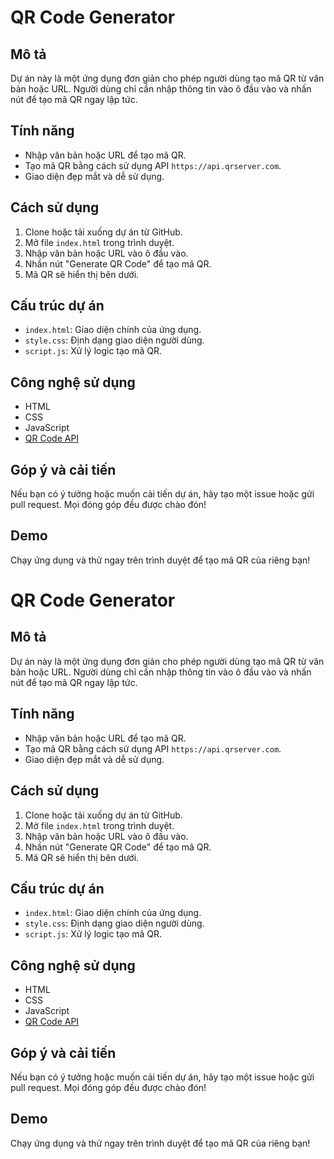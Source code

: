 # QR Code Generator

## Mô tả
Dự án này là một ứng dụng đơn giản cho phép người dùng tạo mã QR từ văn bản hoặc URL. Người dùng chỉ cần nhập thông tin vào ô đầu vào và nhấn nút để tạo mã QR ngay lập tức.

## Tính năng
- Nhập văn bản hoặc URL để tạo mã QR.
- Tạo mã QR bằng cách sử dụng API `https://api.qrserver.com`.
- Giao diện đẹp mắt và dễ sử dụng.

## Cách sử dụng
1. Clone hoặc tải xuống dự án từ GitHub.
2. Mở file `index.html` trong trình duyệt.
3. Nhập văn bản hoặc URL vào ô đầu vào.
4. Nhấn nút "Generate QR Code" để tạo mã QR.
5. Mã QR sẽ hiển thị bên dưới.

## Cấu trúc dự án
- `index.html`: Giao diện chính của ứng dụng.
- `style.css`: Định dạng giao diện người dùng.
- `script.js`: Xử lý logic tạo mã QR.

## Công nghệ sử dụng
- HTML
- CSS
- JavaScript
- [QR Code API](https://api.qrserver.com)

## Góp ý và cải tiến
Nếu bạn có ý tưởng hoặc muốn cải tiến dự án, hãy tạo một issue hoặc gửi pull request. Mọi đóng góp đều được chào đón!

## Demo
Chạy ứng dụng và thử ngay trên trình duyệt để tạo mã QR của riêng bạn!
# QR Code Generator

## Mô tả
Dự án này là một ứng dụng đơn giản cho phép người dùng tạo mã QR từ văn bản hoặc URL. Người dùng chỉ cần nhập thông tin vào ô đầu vào và nhấn nút để tạo mã QR ngay lập tức.

## Tính năng
- Nhập văn bản hoặc URL để tạo mã QR.
- Tạo mã QR bằng cách sử dụng API `https://api.qrserver.com`.
- Giao diện đẹp mắt và dễ sử dụng.

## Cách sử dụng
1. Clone hoặc tải xuống dự án từ GitHub.
2. Mở file `index.html` trong trình duyệt.
3. Nhập văn bản hoặc URL vào ô đầu vào.
4. Nhấn nút "Generate QR Code" để tạo mã QR.
5. Mã QR sẽ hiển thị bên dưới.

## Cấu trúc dự án
- `index.html`: Giao diện chính của ứng dụng.
- `style.css`: Định dạng giao diện người dùng.
- `script.js`: Xử lý logic tạo mã QR.

## Công nghệ sử dụng
- HTML
- CSS
- JavaScript
- [QR Code API](https://api.qrserver.com)

## Góp ý và cải tiến
Nếu bạn có ý tưởng hoặc muốn cải tiến dự án, hãy tạo một issue hoặc gửi pull request. Mọi đóng góp đều được chào đón!

## Demo
Chạy ứng dụng và thử ngay trên trình duyệt để tạo mã QR của riêng bạn!
